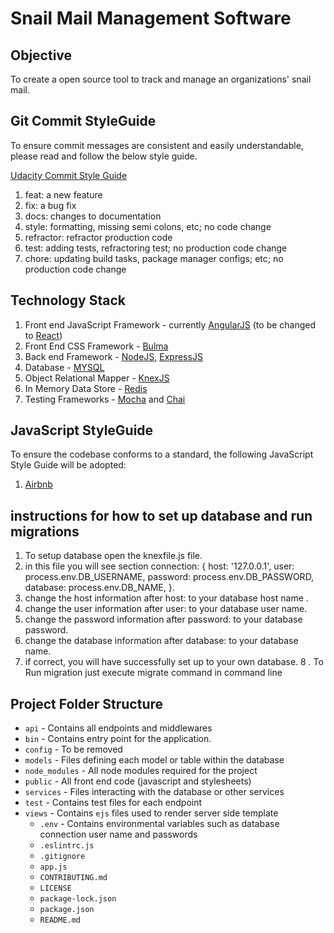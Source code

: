 #  Snail Mail Management Software

## Objective

To create a open source tool to track and manage an organizations' snail mail. 

## Git Commit StyleGuide

To ensure commit messages are consistent and easily understandable, please read and 
follow the below style guide.

[Udacity Commit Style Guide](http://udacity.github.io/git-styleguide/, "Udacity Style Guide")

1. feat: a new feature
2. fix: a bug fix
3. docs: changes to documentation
4. style: formatting, missing semi colons, etc; no code change
5. refractor: refractor production code
6. test: adding tests, refractoring test; no production code change
7. chore: updating build tasks, package manager configs; etc; no production code change

## Technology Stack

1. Front end JavaScript Framework - currently [AngularJS](https://angularjs.org/, "AngularJS") (to be changed to [React](https://reactjs.org/,"React"))
2. Front End CSS Framework - [Bulma](https://bulma.io/, "Bulma")
3. Back end Framework - [NodeJS](https://nodejs.org/en/,"NodeJS"), [ExpressJS](https://expressjs.com/, "Express")
4. Database - [MYSQL](https://www.mysql.com/,"MYSQL") 
5. Object Relational Mapper - [KnexJS](https://knexjs.org/,"KnexJS")
6. In Memory Data Store - [Redis](https://redis.io/, "Redis")
7. Testing Frameworks - [Mocha](https://mochajs.org/, "Mocha") and [Chai](https://www.chaijs.com/, "Chai") 

## JavaScript StyleGuide

To ensure the codebase conforms to a standard, the following JavaScript Style Guide will be adopted:
1. [Airbnb](https://github.com/airbnb/javascript, "Airbnb JavaScript Style Guide")

## instructions for how to set up database and run migrations

1. To setup database open the knexfile.js file.
2. in this file you will see section connection: { host: '127.0.0.1', user: process.env.DB_USERNAME, password: process.env.DB_PASSWORD, database: process.env.DB_NAME, }.
3. change the host information after host: to your database host name .
4. change the user information after user: to your database user name.
5. change the password information after password: to your database password.
6. change the database information after database: to your database name.
7. if correct, you will have successfully set up to your own database.
8 . To Run migration just  execute migrate command in command line 

## Project Folder Structure

- `api` - Contains all endpoints and middlewares
- `bin` - Contains entry point for the application. 
- `config` - To be removed
- `models` - Files defining each model or table within the database
- `node_modules` - All node modules required for the project
- `public` - All front end code (javascript and stylesheets)
- `services` - Files interacting with the database or other services 
- `test` - Contains test files for each endpoint
- `views` - Contains `ejs` files used to render server side template
  - `.env` - Contains environmental variables such as database connection user name and passwords
  - `.eslintrc.js` 
  - `.gitignore` 
  - `app.js`
  - `CONTRIBUTING.md`
  - `LICENSE`
  - `package-lock.json`
  - `package.json`
  - `README.md`


